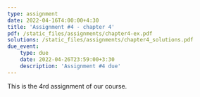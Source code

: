 ```yaml
---
type: assignment
date: 2022-04-16T4:00:00+4:30
title: 'Assignment #4 - chapter 4'
pdf: /static_files/assignments/chapter4-ex.pdf
solutions: /static_files/assignments/chapter4_solutions.pdf
due_event: 
    type: due
    date: 2022-04-26T23:59:00+3:30
    description: 'Assignment #4 due'
---
```

This is the 4rd assignment of our course.
